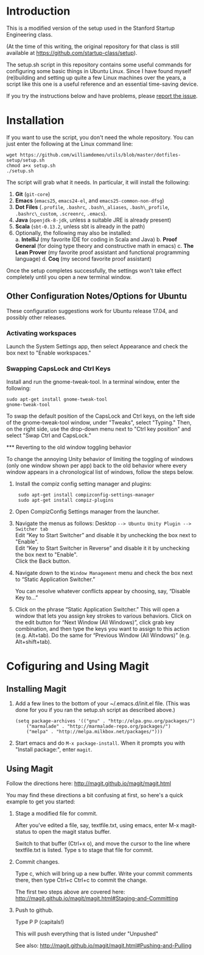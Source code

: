 Introduction
============

This is a modified version of the setup used in the Stanford
Startup Engineering class.

(At the time of this writing, the original repository for that class
is still available at https://github.com/startup-class/setup).

The setup.sh script in this repository contains some useful
commands for configuring some basic things in Ubuntu Linux.  Since I
have found myself (re)building and setting up quite a few Linux machines
over the years, a script like this one is a useful reference and
an essential time-saving device.

If you try the instructions below and have problems, please [report the issue](https://github.com/williamdemeo/util/issues).

Installation
============

If you want to use the script, you don't need the whole repository.
You can just enter the following at the Linux command line:

    wget https://github.com/williamdemeo/utils/blob/master/dotfiles-setup/setup.sh
    chmod a+x setup.sh
    ./setup.sh

The script will grab what it needs.  In particular, it will install the following:

1. **Git**  (`git-core`)  
2. **Emacs** (`emacs25`, `emacs24-el`, and `emacs25-common-non-dfsg`)
3. **Dot Files** (`.profile`, `.bashrc`, `.bash\_aliases`,
   `.bash\_profile`, `.bashrc\_custom`, `.screenrc`, `.emacs`).
4. **Java** (`openjdk-8-jdk`, unless a suitable JRE is already present)   
5. **Scala** (`sbt-0.13.2`, unless sbt is already in the path)  
6. Optionally, the following may also be installed:  
    a. **IntelliJ** (my favorite IDE for coding in Scala and Java)
    b. **Proof General** (for doing type theory and constructive math in emacs)
    c. **The Lean Prover** (my favorite proof assistant and functional programming language)
    d. **Coq** (my second favorite proof assistant)

Once the setup completes successfully, the settings won't take effect completely
until you open a new terminal window.

## Other Configuration Notes/Options for Ubuntu

These configuration suggestions work for Ubuntu release 17.04, and possibly
other releases.

### Activating workspaces

Launch the System Settings app, then select Appearance and check the box next to
"Enable workspaces."

### Swapping CapsLock and Ctrl Keys

Install and run the gnome-tweak-tool. In a terminal window, enter the following:

    sudo apt-get install gnome-tweak-tool
    gnome-tweak-tool

To swap the default position of the CapsLock and Ctrl keys, on the left side of the
gnome-tweak-tool window, under "Tweaks", select "Typing." Then, on the
right side, use the drop-down menu next to "Ctrl key position" and select "Swap
Ctrl and CapsLock."

*** Reverting to the old window toggling behavior

To change the annoying Unity behavior of limiting the toggling of windows (only
one window shown per app) back to the old behavior where every window appears in
a chronological list of windows, follow the steps below.

1. Install the compiz config setting manager and plugins:

        sudo apt-get install compizconfig-settings-manager
        sudo apt-get install compiz-plugins

2. Open CompizConfig Settings manager from the launcher.

3. Navigate the menus as follows: Desktop `--> Ubuntu Unity Plugin --> Switcher tab`  
   Edit “Key to Start Switcher” and disable it by unchecking the box next to "Enable".  
   Edit “Key to Start Switcher in Reverse” and disable it it by unchecking the box next to "Enable".  
   Click the Back button.

4. Navigate down to the `Window Management` menu and check the box next to “Static
   Application Switcher.”  

   You can resolve whatever conflicts appear by choosing, say, “Disable Key to…”

5. Click on the phrase “Static Application Switcher.”  This will open a window
   that lets you assign key strokes to various behaviors. Click on the edit
   button for “Next Window (All Windows)”, click grab key combination, and then
   type the keys you want to assign to this action (e.g. Alt+tab). Do the same
   for “Previous Window (All Windows)” (e.g. Alt+shift+tab).



Cofiguring and Using Magit
==========================

Installing Magit
----------------

1.  Add a few lines to the bottom of your ~/.emacs.d/init.el file.
    (This was done for you if you ran the setup.sh script as described above.)

        (setq package-archives '(("gnu" . "http://elpa.gnu.org/packages/")
            ("marmalade" . "http://marmalade-repo.org/packages/")
            ("melpa" . "http://melpa.milkbox.net/packages/")))

2.  Start emacs and do `M-x package-install`.
    When it prompts you with "Install package:", enter `magit`.

Using Magit
-----------

Follow the directions here: http://magit.github.io/magit/magit.html

You may find these directions a bit confusing at first, so here's a
quick example to get you started:

1.  Stage a modified file for commit.

    After you've edited a file, say, textfile.txt, using emacs, enter M-x
    magit-status to open the magit status buffer.

    Switch to that buffer (Ctrl+x o), and move the cursor to the line
    where textfile.txt is listed.  Type s to stage that file for commit.

2.  Commit changes.

    Type c, which will bring up a new buffer. Write your commit comments
    there, then type Ctrl+c Ctrl+c to commit the change.

    The first two steps above are covered here: http://magit.github.io/magit/magit.html#Staging-and-Committing

3.  Push to github.

    Type  P P  (capitals!)

    This will push everything that is listed under "Unpushed"

    See also: http://magit.github.io/magit/magit.html#Pushing-and-Pulling
